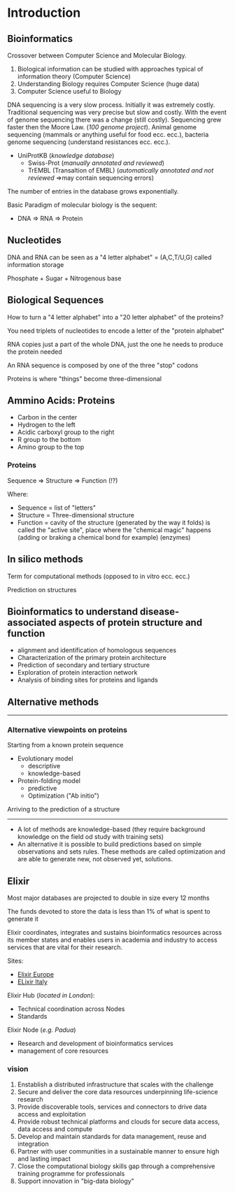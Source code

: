 # Introduction

## Bioinformatics

Crossover between Computer Science and Molecular Biology.

1. Biological information can be studied with approaches typical of information theory (Computer Science)
2. Understanding Biology requires Computer Science (huge data)
3. Computer Science useful to Biology

DNA sequencing is a very slow process. Initially it was extremely costly. Traditional sequencing was very precise but slow and costly. With the event of genome sequencing there was a change (still costly). Sequencing grew faster then the Moore Law. (_100 genome project_). Animal genome sequencing (mammals or anything useful for food ecc. ecc.), bacteria genome sequencing (understand resistances ecc. ecc.).

* UniProtKB (_knowledge database_)
  * Swiss-Prot (_manually annotated and reviewed_)
  * TrEMBL (Transaltion of EMBL) (_automatically annotated and not reviewed_ =>may contain sequencing errors)

The number of entries in the database grows exponentially.

Basic Paradigm of molecular biology is the sequent:

* DNA => RNA => Protein

## Nucleotides

DNA and RNA can be seen as a "4 letter alphabet" = (A,C,T/U,G) called information storage

Phosphate + Sugar + Nitrogenous base

## Biological Sequences

How to turn a "4 letter alphabet" into a "20 letter alphabet" of the proteins?

You need triplets of nucleotides to encode a letter of the "protein alphabet"

RNA copies just a part of the whole DNA, just the one he needs to produce the protein needed

An RNA sequence is composed by one of the three "stop" codons

Proteins is where "things" become three-dimensional

## Ammino Acids: Proteins

* Carbon in the center
* Hydrogen to the left
* Acidic carboxyl group to the right
* R group to the bottom
* Amino group to the top

### Proteins

Sequence => Structure => Function (!?)

Where:

* Sequence = list of "letters"
* Structure = Three-dimensional structure
* Function = cavity of the structure (generated by the way it folds) is called the "active site", place where the "chemical magic" happens (adding or braking a chemical bond for example) (enzymes)

## In silico methods

Term for computational methods (opposed to in vitro ecc. ecc.)

Prediction on structures

## Bioinformatics to understand disease-associated aspects of protein structure and function

* alignment and identification of homologous sequences
* Characterization of the primary protein architecture
* Prediction of secondary and tertiary structure
* Exploration of protein interaction network
* Analysis of binding sites for proteins and ligands

## Alternative methods

---

### Alternative viewpoints on proteins

Starting from a known protein sequence

* Evolutionary model
  * descriptive
  * knowledge-based
* Protein-folding model
  * predictive
  * Optimization ("Ab initio")

Arriving to the prediction of a structure

---

* A lot of methods are knowledge-based (they require background knowledge on the field od study with training sets)
* An alternative it is possible to build predictions based on simple observations and sets rules. These methods are called optimization and are able to generate new, not observed yet, solutions.

## Elixir

Most major databases are projected to double in size every 12 months

The funds devoted to store the data is less than 1% of what is spent to generate it

Elixir coordinates, integrates and sustains bioinformatics resources across its member states and enables users in academia and industry to access services that are vital for their research.

Sites:

* [Elixir Europe](https://www.elixir-europe.org/)
* [ELixir Italy](http://elixir-italy.org/)

Elixir Hub (_located in London_):

* Technical coordination across Nodes
* Standards

Elixir Node (_e.g. Padua_)

* Research and development of bioinformatics services
* management of core resources

### vision

1. Enstablish a distributed infrastructure that scales with the challenge
2. Secure and deliver the core data resources underpinning life-science research
3. Provide discoverable tools, services and connectors to drive data access and exploitation
4. Provide robust technical platforms and clouds for secure data access, data access and compute
5. Develop and maintain standards for data management, reuse and integration
6. Partner with user communities in a sustainable manner to ensure high and lasting impact
7. Close the computational biology skills gap through a comprehensive training programme for professionals
8. Support innovation in "big-data biology"
